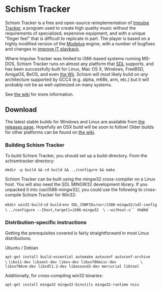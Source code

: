 # Schism Tracker

Schism Tracker is a free and open-source reimplementation of [Impulse
Tracker](https://github.com/schismtracker/schismtracker/wiki/Impulse-Tracker),
a program used to create high quality music without the requirements of
specialized, expensive equipment, and with a unique "finger feel" that is
difficult to replicate in part. The player is based on a highly modified
version of the [Modplug](https://openmpt.org/legacy_software) engine, with a
number of bugfixes and changes to [improve IT
playback](https://github.com/schismtracker/schismtracker/wiki/Player-abuse-tests).

Where Impulse Tracker was limited to i386-based systems running MS-DOS, Schism
Tracker runs on almost any platform that [SDL](http://www.libsdl.org/)
supports, and has been successfully built for Linux, Mac OS X, Windows,
FreeBSD, AmigaOS, BeOS, and even [the
Wii](http://www.wiibrew.org/wiki/Schism_Tracker). Schism will most likely build
on *any* architecture supported by GCC4 (e.g. alpha, m68k, arm, etc.) but it
will probably not be as well-optimized on many systems.

See [the wiki](https://github.com/schismtracker/schismtracker/wiki) for more
information.

## Download

The latest stable builds for Windows and Linux are available from [the releases
page](https://github.com/schismtracker/schismtracker/releases). Hopefully an
OSX build will be soon to follow! Older builds for other platforms can be found
on [the wiki](https://github.com/schismtracker/schismtracker/wiki).

### Building Schism Tracker

To build Schism Tracker, you should set up a build-directory. From the schismtracker directory:

`mkdir -p build && cd build && ../configure && make`

Schism Tracker can be built using the mingw32 cross-compiler on a Linux host. You will also need the SDL MINGW32 development library. If you unpacked it into /usr/i586-mingw32/, you could use the following to cross-compile Schism Tracker for Win32:

`mkdir win32-build`
`cd build`
`env SDL_CONFIG=/usr/i586-mingw32/sdl-config    \`
    `../configure --{host,target}=i586-mingw32  \`
                 `--without-x``
`make`

### Distribution-specific instructions

Getting the prerequisites covered is fairly straightforward in most Linux distributions.

Ubuntu / Debian

`apt-get install build-essential automake autoconf autoconf-archive          \`
                `libx11-dev libxext-dev libxv-dev libxxf86misc-dev           \`
                `libxxf86vm-dev libsdl1.2-dev libasound2-dev mercurial libtool`

Additionally, for cross-compiling win32 binaries:

`apt-get install mingw32 mingw32-binutils mingw32-runtime nsis`

